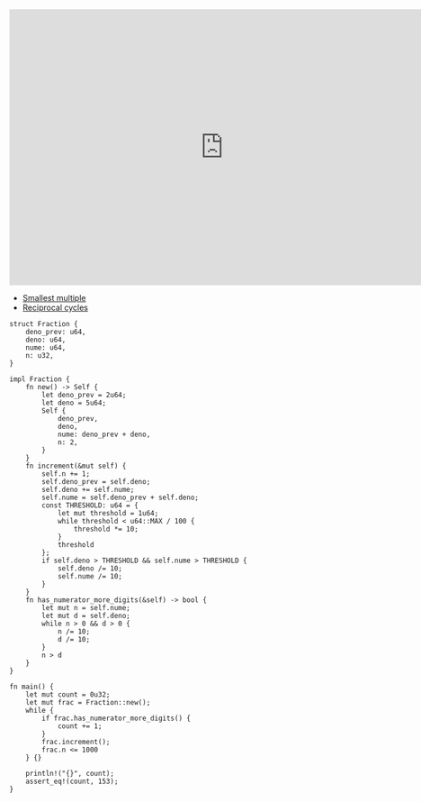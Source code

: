 <html><iframe src="https://docs.google.com/presentation/d/e/2PACX-1vQdi9g1mqnCGEthsKRRZ0lWh3bohmWv_7JHtGeTdVq4c0P3LSTPiSvCprfj23XS3mhP_dRp0dn0q1Vm/embed?start=false&loop=false&delayms=60000" frameborder="0" width="760" height="490" allowfullscreen="true" mozallowfullscreen="true" webkitallowfullscreen="true"></iframe></html>

- [Smallest multiple](./e5.md)
- [Reciprocal cycles](./e26.md)

```rust,editable
struct Fraction {
    deno_prev: u64,
    deno: u64,
    nume: u64,
    n: u32,
}

impl Fraction {
    fn new() -> Self {
        let deno_prev = 2u64;
        let deno = 5u64;
        Self {
            deno_prev,
            deno,
            nume: deno_prev + deno,
            n: 2,
        }
    }
    fn increment(&mut self) {
        self.n += 1;
        self.deno_prev = self.deno;
        self.deno += self.nume;
        self.nume = self.deno_prev + self.deno;
        const THRESHOLD: u64 = {
            let mut threshold = 1u64;
            while threshold < u64::MAX / 100 {
                threshold *= 10;
            }
            threshold
        };
        if self.deno > THRESHOLD && self.nume > THRESHOLD {
            self.deno /= 10;
            self.nume /= 10;
        }
    }
    fn has_numerator_more_digits(&self) -> bool {
        let mut n = self.nume;
        let mut d = self.deno;
        while n > 0 && d > 0 {
            n /= 10;
            d /= 10;
        }
        n > d
    }
}

fn main() {
    let mut count = 0u32;
    let mut frac = Fraction::new();
    while {
        if frac.has_numerator_more_digits() {
            count += 1;
        }
        frac.increment();
        frac.n <= 1000
    } {}

    println!("{}", count);
    assert_eq!(count, 153);
}
```
